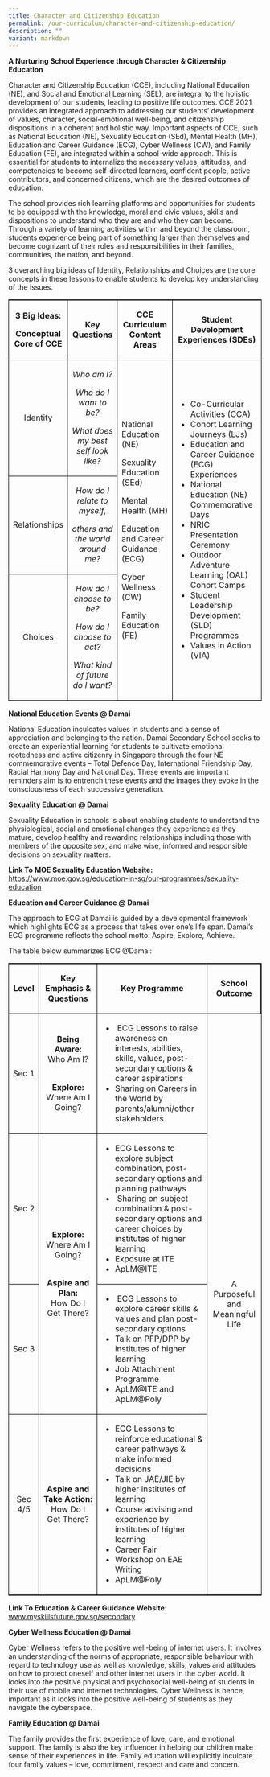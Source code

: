 ```yaml
---
title: Character and Citizenship Education
permalink: /our-curriculum/character-and-citizenship-education/
description: ""
variant: markdown
---
```

<p><strong>A Nurturing School Experience through Character &amp; Citizenship Education</strong></p>
<p>Character and Citizenship Education (CCE), including National Education (NE), and Social and Emotional Learning (SEL), are integral to the holistic development of our students, leading to positive life outcomes. CCE 2021 provides an integrated approach to addressing our students’ development of values, character, social-emotional well-being, and citizenship dispositions in a coherent and holistic way. Important aspects of CCE, such as National Education (NE), Sexuality Education (SEd), Mental Health (MH), Education and Career Guidance (ECG), Cyber Wellness (CW), and Family Education (FE), are integrated within a school-wide approach. This is essential for students to internalize the necessary values, attitudes, and competencies to become self-directed learners, confident people, active contributors, and concerned citizens, which are the desired outcomes of education.</p>
<p>The school provides rich learning platforms and opportunities for students to be equipped with the knowledge, moral and civic values, skills and dispositions to understand who they are and who they can become. Through a variety of learning activities within and beyond the classroom, students experience being part of something larger than themselves and become cognizant of their roles and responsibilities in their families, communities, the nation, and beyond.</p>
<p>3 overarching big ideas of Identity, Relationships and Choices are the core concepts in these lessons to enable students to develop key understanding of the issues.</p>


<table style="border: 1px solid black; border-collapse: collapse;">
  <tbody>
    <tr>
      <td style="border-right: 1px solid black; text-align: center; width: 92.7188px; border-bottom: 1px solid black;">
        <p><strong>3 Big Ideas:</strong></p>
        <p><strong>Conceptual Core of CCE</strong></p>
      </td>
      <td style="border-right: 1px solid black; text-align: center; width: 110px;border-bottom: 1px solid black;">
        <p><strong>Key Questions</strong></p>
      </td>
      <td style="border-right: 1px solid black; text-align: center; width: 162px;border-bottom: 1px solid black;">
        <p><strong>CCE Curriculum Content Areas</strong></p>
      </td>
      <td style="border-bottom: 1px solid black; text-align: center; width: 271px; border-bottom: 1px solid black;">
        <p><strong>Student Development Experiences (SDEs)</strong></p>
      </td>
    </tr>
    <tr>
      <td style="border-right: 1px solid black; text-align: center; width: 92.7188px; border-bottom: 1px solid black;">
        <p>Identity</p>
      </td>
      <td style="border-right: 1px solid black; text-align: center; width: 110px; border-bottom: 1px solid black;">
        <p><em>Who am I?</em></p>
        <p><em>Who do I want to be?</em></p>
        <p><em>What does my best self look like?</em></p>
      </td>
      <td rowspan="3" style="border-right: 1px solid black; width: 162px; border-bottom: 1px solid black;">
        <p>National Education (NE)</p>
        <p>Sexuality Education (SEd)</p>
        <p>Mental Health (MH)</p>
        <p>Education and Career Guidance (ECG)</p>
        <p>Cyber Wellness (CW)</p>
        <p>Family Education (FE)</p>
      </td>
      <td rowspan="3" style="border-bottom: 1px solid black; width: 271px;">
        <ul>
          <li>Co-Curricular Activities (CCA)</li>
          <li>Cohort Learning Journeys (LJs)</li>
          <li>Education and Career Guidance (ECG) Experiences</li>
          <li>National Education (NE) Commemorative Days</li>
          <li>NRIC Presentation Ceremony</li>
          <li>Outdoor Adventure Learning (OAL) Cohort Camps</li>
          <li>Student Leadership Development (SLD) Programmes</li>
          <li>Values in Action (VIA)</li>
        </ul>
      </td>
    </tr>
    <tr>
      <td style="border-right: 1px solid black; text-align: center; width: 92.7188px; border-bottom: 1px solid black;">
        <p>Relationships</p>
      </td>
      <td style="border-right: 1px solid black; text-align: center; width: 110px; border-bottom: 1px solid black;">
        <p><em>How do I relate to myself,</em></p>
        <p><em>others and the world around me?</em></p>
      </td>
    </tr>
    <tr>
      <td style="border-right: 1px solid black; text-align: center; width: 92.7188px;">
        <p>Choices</p>
      </td>
      <td style="border-right: 1px solid black; text-align: center; width: 110px;">
        <p><em>How do I choose to be?</em></p>
        <p><em>How do I choose to act?</em></p>
        <p><em>What kind of future do I want?</em></p>
      </td>
    </tr>
  </tbody>
</table>

<p><strong>National Education Events @ Damai</strong></p>
<p>National Education inculcates values in students and a sense of appreciation and belonging to the nation. Damai Secondary School seeks to create an experiential learning for students to cultivate emotional rootedness and active citizenry in Singapore through the four NE commemorative events – Total Defence Day, International Friendship Day, Racial Harmony Day and National Day. These events are important reminders aim is to entrench these events and the images they evoke in the consciousness of each successive generation.</p>
<p><strong>Sexuality Education @ Damai</strong></p>
<p>Sexuality Education in schools is about enabling students to understand the physiological, social and emotional changes they experience as they mature, develop healthy and rewarding relationships including those with members of the opposite sex, and make wise, informed and responsible decisions on sexuality matters.</p>
<p><strong>Link To MOE Sexuality Education Website:<br></strong><a href="https://www.moe.gov.sg/education-in-sg/our-programmes/sexuality-education" target="_blank" rel="noopener">https://www.moe.gov.sg/education-in-sg/our-programmes/sexuality-education</a>&nbsp;</p>

<p><strong>Education and Career Guidance @ Damai</strong></p>
<p>The approach to ECG at Damai is guided by a developmental framework which highlights ECG as a process that takes over one’s life span. Damai’s ECG programme reflects the school motto: Aspire, Explore, Achieve.</p>
<p>The table below summarizes ECG @Damai:</p>
<table style="border: 1px solid black; border-collapse: collapse;">
  <tbody>
    <tr>
      <td style="border-right: 1px solid black; text-align: center; border-bottom: 1px solid black;" width="52">
        <p><strong>Level</strong></p>
      </td>
      <td style="border-right: 1px solid black; text-align: center; border-bottom: 1px solid black;" width="180">
        <p><strong>Key Emphasis &amp; Questions</strong></p>
      </td>
      <td style="border-right: 1px solid black; text-align: center; border-bottom: 1px solid black;" width="277">
        <p><strong>Key Programme</strong></p>
      </td>
      <td style="border-right: 1px solid black; text-align: center; border-bottom: 1px solid black;" width="114">
        <p><strong>School Outcome</strong></p>
      </td>
    </tr>
    <tr>
      <td style="border-right: 1px solid black; text-align: center; border-bottom: 1px solid black;" width="52">
        <p>Sec 1</p>
      </td>
      <td style="border-right: 1px solid black; text-align: center; border-bottom: 1px solid black;" width="180">
        <p><strong>Being Aware:<br></strong>Who Am I?</p>
        <p><br>
        <strong>Explore:</strong><br>
        Where Am I Going?</p>
      </td>
      <td style="border-right: 1px solid black; border-bottom: 1px solid black;" width="277">
        <ul>
          <li>&nbsp;ECG Lessons to raise awareness on interests, abilities, skills, values, post-secondary options &amp; career aspirations</li>
          <li>Sharing on Careers in the World by parents/alumni/other stakeholders</li>
        </ul>
      </td>
      <td rowspan="4" width="114" style="border-left: 1px solid black; border-bottom: 1px solid black;">
        <p style="text-align: center;">A Purposeful and Meaningful Life</p>
      </td>
    </tr>
    <tr>
      <td style="border-right: 1px solid black; text-align: center; border-bottom: 1px solid black;" width="52">
        <p>Sec 2</p>
      </td>
      <td style="border-right: 1px solid black; text-align: center; border-bottom: 1px solid black;" rowspan="2" width="180">
        <p><strong>Explore:</strong><br>
        Where Am I Going?</p>
        <p><br>
        <strong>Aspire and Plan:</strong><br>
        How Do I Get There?</p>
      </td>
      <td style="border-right: 1px solid black; border-bottom: 1px solid black;" width="277">
        <ul>
          <li>ECG Lessons to explore subject combination, post-secondary options and planning pathways</li>
          <li>&nbsp;Sharing on subject combination &amp; post-secondary options and career choices by institutes of higher learning</li>
          <li>Exposure at ITE</li>
          <li>ApLM@ITE</li>
        </ul>
      </td>
    </tr>
    <tr>
      <td style="border-right: 1px solid black; text-align: center; border-bottom: 1px solid black;" width="52">
        <p>Sec 3</p>
      </td>
      <td style="border-bottom: 1px solid black;" width="277">
        <ul>
          <li>&nbsp;ECG Lessons to explore career skills &amp; values and plan post-secondary options</li>
          <li>Talk on PFP/DPP by institutes of higher learning</li>
          <li>Job Attachment Programme</li>
          <li>ApLM@ITE and ApLM@Poly</li>
        </ul>
      </td>
    </tr>
    <tr>
      <td style="border-right: 1px solid black; text-align: center;" width="52">
        <p>Sec 4/5</p>
      </td>
      <td style="border-right: 1px solid black; text-align: center;" width="180">
        <p><strong>Aspire and Take Action:</strong><br>
        How Do I Get There?</p>
      </td>
      <td width="277">
        <ul>
          <li>ECG Lessons to reinforce educational &amp; career pathways &amp; make informed decisions</li>
          <li>Talk on JAE/JIE by higher institutes of learning</li>
          <li>Course advising and experience by institutes of higher learning</li>
          <li>Career Fair</li>
          <li>Workshop on EAE Writing</li>
          <li>ApLM@Poly</li>
        </ul>
      </td>
    </tr>
  </tbody>
</table>
<p><strong>Link To Education &amp; Career Guidance Website:<br></strong><a href="https://www.myskillsfuture.gov.sg/secondary" target="_blank" rel="noopener">www.myskillsfuture.gov.sg/secondary </a></p>
<p><strong>Cyber Wellness Education @ Damai</strong></p>
<p>Cyber Wellness refers to the positive well-being of internet users. It involves an understanding of the norms of appropriate, responsible behaviour with regard to technology use as well as knowledge, skills, values and attitudes on how to protect oneself and other internet users in the cyber world. It looks into the positive physical and psychosocial well-being of students in their use of mobile and internet technologies. Cyber Wellness is hence, important as it looks into the positive well-being of students as they navigate the cyberspace.</p>
<p><strong>Family Education @ Damai</strong></p>
<p>The family provides the first experience of love, care, and emotional support. The family is also the key influencer in helping our children make sense of their experiences in life. Family education will explicitly inculcate four family values – love, commitment, respect and care and concern.&nbsp;</p>